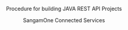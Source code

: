 <p align="center", fontsize="1">Procedure for building JAVA REST API Projects</p>
<p align="center">SangamOne Connected Services</p>

